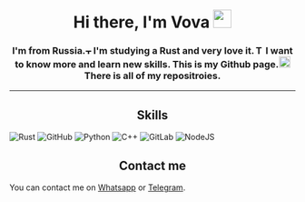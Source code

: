 <h1 align="center">Hi there, I'm Vova <img src="https://github.com/blackcater/blackcater/raw/main/images/Hi.gif" height=32></img></h1>

<h3 align="center">I'm from Russia.<img src="https://www.countryflags.com/wp-content/uploads/russia-flag-png-xl.png" height=10 alt="There is a Russian flag"></img> I'm studying a Rust and very love it.<img src="https://sdtimes.com/wp-content/uploads/2021/02/V37jFq0v_400x400.jpg" height=16 alt="There is an Rust icon"></img> I want to know more and learn new skills. This is my Github page.<img src="https://cdn-icons-png.flaticon.com/512/25/25231.png" height=20></img> There is all of my repositroies.</h3>

___

<h2 align="center">Skills</h2>

![Rust](https://img.shields.io/badge/rust-%23000000.svg?style=for-the-badge&logo=rust&logoColor=orange)
![GitHub](https://img.shields.io/badge/github-%23121011.svg?style=for-the-badge&logo=github&logoColor=white)
![Python](https://img.shields.io/badge/python-3670A0?style=for-the-badge&logo=python&logoColor=ffdd54)
![C++](https://img.shields.io/badge/c++-%2300599C.svg?style=for-the-badge&logo=c%2B%2B&logoColor=white)
![GitLab](https://img.shields.io/badge/gitlab-%23181717.svg?style=for-the-badge&logo=gitlab&logoColor=white)
![NodeJS](https://img.shields.io/badge/NodeJS-%23181717.svg?style=for-the-badge&logo=gitlab&logoColor=green)

<h2 align="center">Contact me</h2>

You can contact me on
[Whatsapp](https://wa.me/79153997414)
or 
[Telegram](https://t.me/+79153997414).
